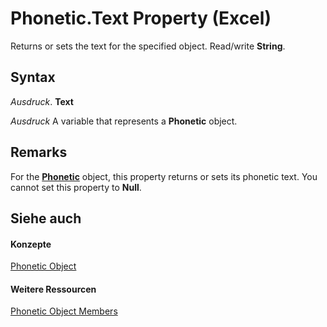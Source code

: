 
# Phonetic.Text Property (Excel)

Returns or sets the text for the specified object. Read/write  **String**.


## Syntax

 _Ausdruck_. **Text**

 _Ausdruck_ A variable that represents a **Phonetic** object.


## Remarks

For the  **[Phonetic](297e85d5-e8f6-6009-c51a-0d3fe01efba0.md)** object, this property returns or sets its phonetic text. You cannot set this property to **Null**.


## Siehe auch


#### Konzepte


[Phonetic Object](297e85d5-e8f6-6009-c51a-0d3fe01efba0.md)
#### Weitere Ressourcen


[Phonetic Object Members](http://msdn.microsoft.com/library/4875c308-cfdb-6427-997c-35f7d919efab%28Office.15%29.aspx)
